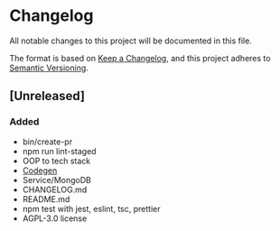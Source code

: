 # Changelog

All notable changes to this project will be documented in this file.

The format is based on [Keep a Changelog][1], and this project adheres to
[Semantic Versioning][2].

[1]: https://keepachangelog.com/en/1.0.0/ "Keep a Changelog"
[2]: https://semver.org/spec/v2.0.0.html "Semantic Versioning 2.0.0 | Semantic Versioning"

## [Unreleased]

### Added

- bin/create-pr
- npm run lint-staged
- OOP to tech stack
- [Codegen](./README.md#Codegen)
- Service/MongoDB
- CHANGELOG.md
- README.md
- npm test with jest, eslint, tsc, prettier
- AGPL-3.0 license
